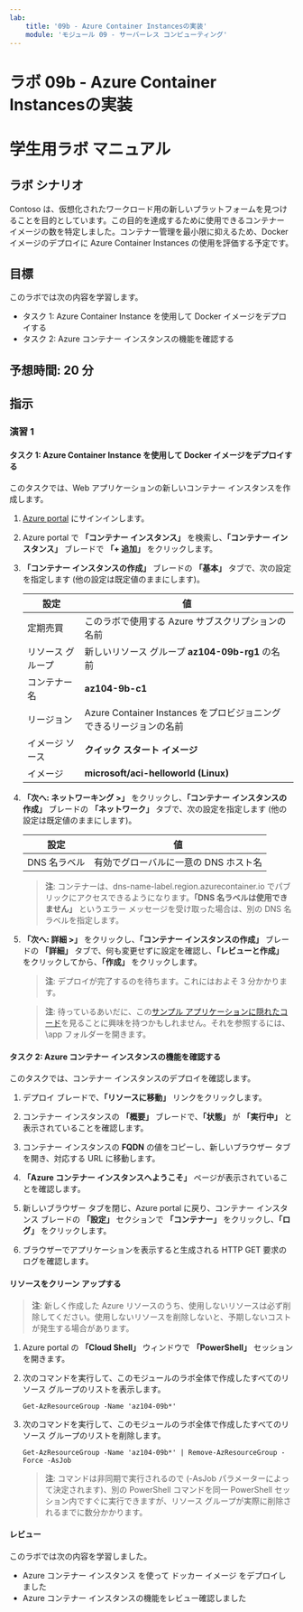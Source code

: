 ```yaml
---
lab:
    title: '09b - Azure Container Instancesの実装'
    module: 'モジュール 09 - サーバーレス コンピューティング'
---
```


# ラボ 09b - Azure Container Instancesの実装
# 学生用ラボ マニュアル

## ラボ シナリオ

Contoso は、仮想化されたワークロード用の新しいプラットフォームを見つけることを目的としています。この目的を達成するために使用できるコンテナー イメージの数を特定しました。コンテナー管理を最小限に抑えるため、Docker イメージのデプロイに Azure Container Instances の使用を評価する予定です。 

## 目標

このラボでは次の内容を学習します。

+ タスク 1: Azure Container Instance を使用して Docker イメージをデプロイする
+ タスク 2: Azure コンテナー インスタンスの機能を確認する

## 予想時間: 20 分

## 指示

### 演習 1

#### タスク 1: Azure Container Instance を使用して Docker イメージをデプロイする

このタスクでは、Web アプリケーションの新しいコンテナー インスタンスを作成します。 

1. [Azure portal](https://portal.azure.com) にサインインします。

1. Azure portal で **「コンテナー インスタンス」** を検索し、**「コンテナー インスタンス」** ブレードで **「+ 追加」** をクリックします。 

1. **「コンテナー インスタンスの作成」** ブレードの **「基本」** タブで、次の設定を指定します (他の設定は既定値のままにします)。

    | 設定 | 値 |
    | ---- | ---- |
    | 定期売買 | このラボで使用する Azure サブスクリプションの名前 |
    | リソース グループ | 新しいリソース グループ **az104-09b-rg1** の名前 |
    | コンテナー名 | **az104-9b-c1** |
    | リージョン | Azure Container Instances をプロビジョニングできるリージョンの名前 |
    | イメージ ソース | **クイック スタート イメージ** |
    | イメージ | **microsoft/aci-helloworld (Linux)** |

1. **「次へ: ネットワーキング >」** をクリックし、**「コンテナー インスタンスの作成」** ブレードの **「ネットワーク」** タブで、次の設定を指定します (他の設定は既定値のままにします)。

    | 設定 | 値 |
    | --- | --- |
    | DNS 名ラベル | 有効でグローバルに一意の DNS ホスト名 |
	
    > **注**: コンテナーは、dns-name-label.region.azurecontainer.io でパブリックにアクセスできるようになります。**「DNS 名ラベルは使用できません」** というエラー メッセージを受け取った場合は、別の DNS 名ラベルを指定します。

1. **「次へ: 詳細 >」** をクリックし、**「コンテナー インスタンスの作成」** ブレードの **「詳細」** タブで、何も変更せずに設定を確認し、**「レビューと作成」** をクリックしてから、**「作成」** をクリックします。 

    > **注**: デプロイが完了するのを待ちます。これにはおよそ 3 分かかります。

    > **注**: 待っているあいだに、この[サンプル アプリケーションに隠れたコード](https://github.com/Azure-Samples/aci-helloworld)を見ることに興味を持つかもしれません。それを参照するには、\app フォルダーを開きます。 

#### タスク 2: Azure コンテナー インスタンスの機能を確認する

このタスクでは、コンテナー インスタンスのデプロイを確認します。

1. デプロイ ブレードで、**「リソースに移動」** リンクをクリックします。

1. コンテナー インスタンスの **「概要」** ブレードで、**「状態」** が **「実行中」** と表示されていることを確認します。 

1. コンテナー インスタンスの **FQDN** の値をコピーし、新しいブラウザー タブを開き、対応する URL に移動します。

1. **「Azure コンテナー インスタンスへようこそ」** ページが表示されていることを確認します。

1. 新しいブラウザー タブを閉じ、Azure portal に戻り、コンテナー インスタンス ブレードの **「設定」** セクションで **「コンテナー」** をクリックし、**「ログ」** をクリックします。 

1. ブラウザーでアプリケーションを表示すると生成される HTTP GET 要求のログを確認します。

#### リソースをクリーン アップする

   > **注**: 新しく作成した Azure リソースのうち、使用しないリソースは必ず削除してください。使用しないリソースを削除しないと、予期しないコストが発生する場合があります。

1. Azure portal の **「Cloud Shell」** ウィンドウで **「PowerShell」** セッションを開きます。

1. 次のコマンドを実行して、このモジュールのラボ全体で作成したすべてのリソース グループのリストを表示します。

   ```pwsh
   Get-AzResourceGroup -Name 'az104-09b*'
   ```

1. 次のコマンドを実行して、このモジュールのラボ全体で作成したすべてのリソース グループのリストを削除します。

   ```pwsh
   Get-AzResourceGroup -Name 'az104-09b*' | Remove-AzResourceGroup -Force -AsJob
   ```

    > **注**: コマンドは非同期で実行されるので (-AsJob パラメーターによって決定されます)、別の PowerShell コマンドを同一 PowerShell セッション内ですぐに実行できますが、リソース グループが実際に削除されるまでに数分かかります。

#### レビュー

このラボでは次の内容を学習しました。

- Azure コンテナー インスタンス を使って ドッカー イメージ をデプロイしました
- Azure コンテナー インスタンスの機能をレビュー確認しました
